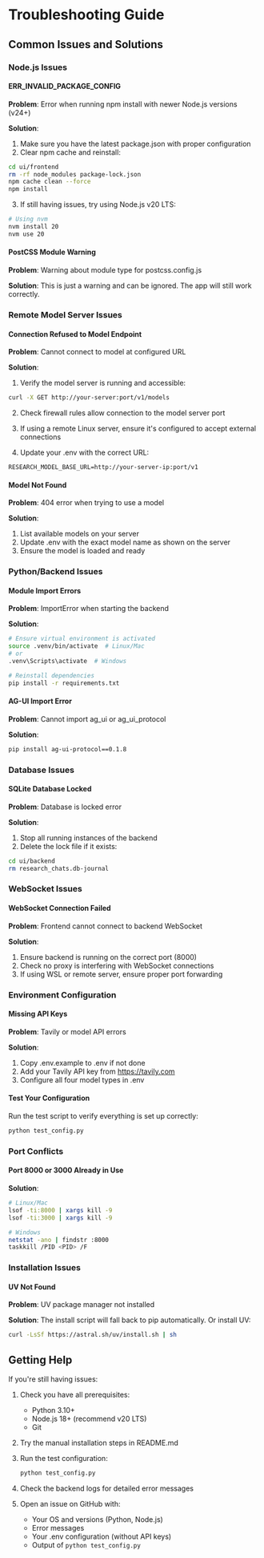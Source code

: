 # Troubleshooting Guide

## Common Issues and Solutions

### Node.js Issues

#### ERR_INVALID_PACKAGE_CONFIG
**Problem**: Error when running npm install with newer Node.js versions (v24+)

**Solution**: 
1. Make sure you have the latest package.json with proper configuration
2. Clear npm cache and reinstall:
```bash
cd ui/frontend
rm -rf node_modules package-lock.json
npm cache clean --force
npm install
```

3. If still having issues, try using Node.js v20 LTS:
```bash
# Using nvm
nvm install 20
nvm use 20
```

#### PostCSS Module Warning
**Problem**: Warning about module type for postcss.config.js

**Solution**: This is just a warning and can be ignored. The app will still work correctly.

### Remote Model Server Issues

#### Connection Refused to Model Endpoint
**Problem**: Cannot connect to model at configured URL

**Solution**:
1. Verify the model server is running and accessible:
```bash
curl -X GET http://your-server:port/v1/models
```

2. Check firewall rules allow connection to the model server port

3. If using a remote Linux server, ensure it's configured to accept external connections

4. Update your .env with the correct URL:
```env
RESEARCH_MODEL_BASE_URL=http://your-server-ip:port/v1
```

#### Model Not Found
**Problem**: 404 error when trying to use a model

**Solution**:
1. List available models on your server
2. Update .env with the exact model name as shown on the server
3. Ensure the model is loaded and ready

### Python/Backend Issues

#### Module Import Errors
**Problem**: ImportError when starting the backend

**Solution**:
```bash
# Ensure virtual environment is activated
source .venv/bin/activate  # Linux/Mac
# or
.venv\Scripts\activate  # Windows

# Reinstall dependencies
pip install -r requirements.txt
```

#### AG-UI Import Error
**Problem**: Cannot import ag_ui or ag_ui_protocol

**Solution**:
```bash
pip install ag-ui-protocol==0.1.8
```

### Database Issues

#### SQLite Database Locked
**Problem**: Database is locked error

**Solution**:
1. Stop all running instances of the backend
2. Delete the lock file if it exists:
```bash
cd ui/backend
rm research_chats.db-journal
```

### WebSocket Issues

#### WebSocket Connection Failed
**Problem**: Frontend cannot connect to backend WebSocket

**Solution**:
1. Ensure backend is running on the correct port (8000)
2. Check no proxy is interfering with WebSocket connections
3. If using WSL or remote server, ensure proper port forwarding

### Environment Configuration

#### Missing API Keys
**Problem**: Tavily or model API errors

**Solution**:
1. Copy .env.example to .env if not done
2. Add your Tavily API key from https://tavily.com
3. Configure all four model types in .env

#### Test Your Configuration
Run the test script to verify everything is set up correctly:
```bash
python test_config.py
```

### Port Conflicts

#### Port 8000 or 3000 Already in Use
**Solution**:
```bash
# Linux/Mac
lsof -ti:8000 | xargs kill -9
lsof -ti:3000 | xargs kill -9

# Windows
netstat -ano | findstr :8000
taskkill /PID <PID> /F
```

### Installation Issues

#### UV Not Found
**Problem**: UV package manager not installed

**Solution**: The install script will fall back to pip automatically. Or install UV:
```bash
curl -LsSf https://astral.sh/uv/install.sh | sh
```

## Getting Help

If you're still having issues:

1. Check you have all prerequisites:
   - Python 3.10+
   - Node.js 18+ (recommend v20 LTS)
   - Git

2. Try the manual installation steps in README.md

3. Run the test configuration:
   ```bash
   python test_config.py
   ```

4. Check the backend logs for detailed error messages

5. Open an issue on GitHub with:
   - Your OS and versions (Python, Node.js)
   - Error messages
   - Your .env configuration (without API keys)
   - Output of `python test_config.py`
